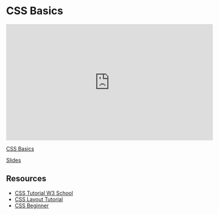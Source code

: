# CSS Basics

<iframe width="560" height="315" src="https://www.youtube.com/embed/22dGTwUWQPA?rel=0&modestbranding=1" frameborder="0" allowfullscreen></iframe><p><a href="https://www.youtube.com/watch?v=22dGTwUWQPA">CSS Basics</a></p>

[Slides](https://docs.google.com/presentation/d/1ruWCAkrMNDJYwNPu4mlgn9PPJxhCGQ3WRrJQqsNtSi4/edit#slide=id.g1163255b4c_0_13)

## Resources

* [CSS Tutorial W3 School](https://www.w3schools.com/css/)
* [CSS Layout Tutorial](http://learnlayout.com/)
* [CSS Beginner](http://www.htmldog.com/guides/css/beginner/)